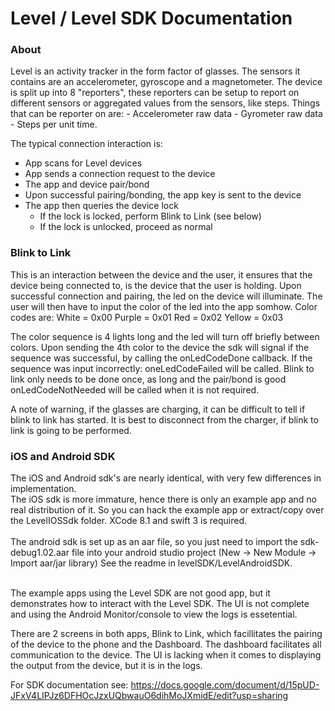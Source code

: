 <h1>Level / Level SDK Documentation</h1>
<h3>About</h3>
Level is an activity tracker in the form factor of glasses. The sensors it contains are an accelerometer, gyroscope and a magnetometer. The device is split up into 8 "reporters", these reporters can be setup to report on different sensors or aggregated values from the sensors, like steps. Things that can be reporter on are:
  - Accelerometer raw data
  - Gyrometer raw data 
  - Steps per unit time. 
  
  
The typical connection interaction is:
  - App scans for Level devices
  - App sends a connection request to the device
  - The app and device pair/bond
  - Upon successful pairing/bonding, the app key is sent to the device
  - The app then queries the device lock
      - If the lock is locked, perform Blink to Link (see below)
      - If the lock is unlocked, proceed as normal
<h3>Blink to Link</h3>
This is an interaction between the device and the user, it ensures that the device being connected to, is the device that the user is holding. Upon successful connection and pairing, the led on the device will illuminate. The user will then have to input the color of the led into the app somhow. Color codes are:
White = 0x00
Purple = 0x01
Red = 0x02
Yellow = 0x03


The color sequence is 4 lights long and the led will turn off briefly between colors. Upon sending the 4th color to the device the sdk will signal if the sequence was successful, by calling the onLedCodeDone callback. If the sequence was input incorrectly: oneLedCodeFailed will be called. Blink to link only needs to be done once, as long and the pair/bond is good onLedCodeNotNeeded will be called when it is not required.


A note of warning, if the glasses are charging, it can be difficult to tell if blink to link has started. It is best to disconnect from the charger, if blink to link is going to be performed.

<h3>iOS and Android SDK</h3>

The iOS and Android sdk's are nearly identical, with very few differences in implementation. <br />
The iOS sdk is more immature, hence there is only an example app and no real distribution of it. So you can hack the example app or extract/copy over the LevelIOSSdk folder. XCode 8.1 and swift 3 is required. <br />
<br />The android sdk is set up as an aar file, so you just need to import the sdk-debug1.02.aar file into your android studio project (New -> New Module -> Import aar/jar library) See the readme in levelSDK/LevelAndroidSDK.
<br /><br />

The example apps using the Level SDK are not good app, but it demonstrates how to interact with the Level SDK. The UI is not complete and using the Android Monitor/console to view the logs is essetential.

There are 2 screens in both apps, Blink to Link, which facillitates the pairing of the device to the phone and the Dashboard. The dashboard facilitates all communication to the device. The UI is lacking when it comes to displaying the output from the device, but it is in the logs.

For SDK documentation see: https://docs.google.com/document/d/15pUD-JFxV4LIPJz6DFHOcJzxUQbwauO6dihMoJXmidE/edit?usp=sharing
